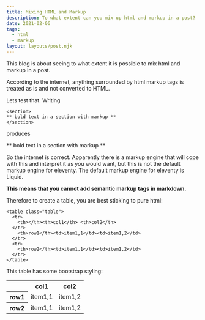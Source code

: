 ```yaml
---
title: Mixing HTML and Markup
description: To what extent can you mix up html and markup in a post?
date: 2021-02-06
tags:
  - html
  - markup
layout: layouts/post.njk
---
```


This blog is about seeing to what extent it is possible to mix html and markup in a post.

According to the internet, anything surrounded by html markup tags is treated as is and not converted to HTML.

Lets test that. Writing
```
<section>
** bold text in a section with markup **
</section>
```
produces
<section>
** bold text in a section with markup **
</section>

So the internet is correct. Apparently there is a markup engine that will cope with this and interpret it as you would want, but this is not the default markup engine for eleventy. The default markup engine for eleventy is Liquid.

**This means that you cannot add semantic markup tags in markdown.**

Therefore to create a table, you are best sticking to pure html:
```
<table class="table">
  <tr>
    <th></th><th>col1</th> <th>col2</th>
  </tr>
    <th>row1</th><td>item1,1</td><td>item1,2</td>
  </tr>
  <tr>
    <th>row2</th><td>item1,1</td><td>item1,2</td>
  </tr>
</table>
  ```
This table has some bootstrap styling:
<table class=".table">
  <tr>
    <th></th><th>col1</th> <th>col2</th>
  </tr>
    <th>row1</th><td>item1,1</td><td>item1,2</td>
  </tr>
  <tr>
    <th>row2</th><td>item1,1</td><td>item1,2</td>
  </tr>
</table>


